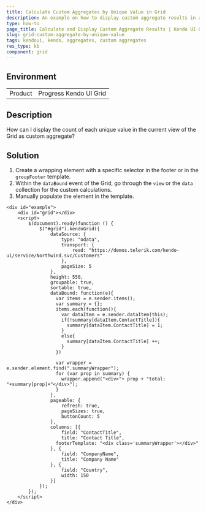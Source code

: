 ```yaml
---
title: Calculate Custom Aggregates by Unique Value in Grid
description: An example on how to display custom aggregate results in a Kendo UI Grid.
type: how-to
page_title: Calculate and Display Custom Aggregate Results | Kendo UI Grid
slug: grid-custom-aggregate-by-unique-value
tags: kendoui, kendo, aggregates, custom aggregates
res_type: kb
component: grid
---
```


## Environment

<table>
 <tr>
  <td>Product</td>
  <td>Progress Kendo UI Grid</td>
 </tr>
</table>

## Description

How can I display the count of each unique value in the current view of the Grid as custom aggregate?

## Solution

1. Create a wrapping element with a specific selector in the footer or in the `groupFooter` template.
1. Within the `dataBound` event of the Grid, go through the `view` or the `data` collection for the custom calculations.
1. Manually populate the element in the template.

```dojo
<div id="example">
    <div id="grid"></div>
    <script>
        $(document).ready(function () {
            $("#grid").kendoGrid({
                dataSource: {
                    type: "odata",
                    transport: {
                        read: "https://demos.telerik.com/kendo-ui/service/Northwind.svc/Customers"
                    },
                    pageSize: 5
                },
                height: 550,
                groupable: true,
                sortable: true,
                dataBound: function(e){
                  var items = e.sender.items();
                  var summary = {};
                  items.each(function(){
                    var dataItem = e.sender.dataItem(this);
                    if(!summary[dataItem.ContactTitle]){
                      summary[dataItem.ContactTitle] = 1;
                    }
                    else{
                      summary[dataItem.ContactTitle] ++;
                    }                    
                  })

                  var wrapper = e.sender.element.find(".summaryWrapper");
                  for (var prop in summary) {
                    wrapper.append("<div>"+ prop + "total: "+summary[prop]+"</div>");
                  }
                },
                pageable: {
                    refresh: true,
                    pageSizes: true,
                    buttonCount: 5
                },
                columns: [{                    
                    field: "ContactTitle",
                    title: "Contact Title",
                  footerTemplate: "<div class='summaryWrapper'></div>"
                }, {
                    field: "CompanyName",
                    title: "Company Name"
                }, {
                    field: "Country",
                    width: 150
                }]
            });
        });
    </script>
</div>
```
